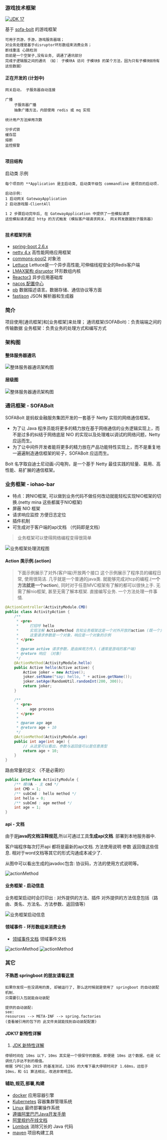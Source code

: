 ### 游戏技术框架
[![JDK 17](https://img.shields.io/badge/JDK-17-green.svg "JDK 17")]()

基于 [sofa-bolt](https://www.sofastack.tech/projects/sofa-bolt/overview/) 的游戏框架

```text
可用于页游，手游，游戏服务器端；
对业务处理是基于disruptor环形数组来消费业务；
断线重连 心跳检测 
目前是一个空架子,没有业务, 调通了通讯部分
完成子逻辑服之间的通讯 （如： 子模块A 访问 子模块B 的某个方法，因为只有子模块B持有这些数据）
```

#### 正在开发的 (计划中)

```text
网关启动， 子服务器自动连接

广播
    子服务器广播
    抽象广播方法，内部使用 redis 或 mq 实现
    
统计用户方法掉用次数

分步式锁
缓存层
熔断
监控报警


```

#### 项目结构
启动类 示例

```text
每个项目的 **Application 是主启动类, 启动类平级包 commandline 是项目的启动项.

启动示例:
1 启动网关 GatewayApplication
2 启动游戏服-ClientAll

1 2 步骤启动完毕后, 在 GatewayApplication 中提供了一些模拟请求
这些模拟请求通过 http 的方式触发 (模拟客户端请求网关， 网关转发数据到子服务器)
 
```

#### 技术框架列表

- [spring-boot 2.6.x](https://www.oschina.net/p/spring-boot)
- [netty 4.x](https://www.oschina.net/p/netty) 高性能网络应用框架
- [commons-pool2](https://www.oschina.net/p/commons-pool) 对象池
- [Lettuce](https://www.oschina.net/p/lettuce) Lettuce是一个异步高性能,可伸缩线程安全的Redis客户端
- [LMAX架构 disruptor](https://www.oschina.net/p/disruptor) 环形数组内核
- [Reactor3](https://www.oschina.net/p/reactor) 异步应用基础库
- [nacos 配置中心](https://www.oschina.net/p/nacos)
- [pb](https://www.oschina.net/p/protocol+buffers) 数据描述语言。数据存储、通信协议等方面
- [fastjson](https://www.oschina.net/p/fastjson) JSON 解析器和生成器



### 简介
项目使用[通讯框架]和[业务框架]来处理；
通讯框架(SOFABolt)：负责端端之间的传输数据
业务框架：负责业务的处理方式和编写方式


### 架构图

#### 整体服务器通讯
![整体服务器通讯架构图](doc/小游戏整体架构图.png)

#### 层级图
![整体服务器通讯架构图](doc/TCP层级图.png)


### 通讯框架 - SOFABolt
SOFABolt 是蚂蚁金融服务集团开发的一套基于 Netty 实现的网络通信框架。

- 为了让 Java 程序员能将更多的精力放在基于网络通信的业务逻辑实现上，而不是过多的纠结于网络底层 NIO 的实现以及处理难以调试的网络问题，Netty 应运而生。
- 为了让中间件开发者能将更多的精力放在产品功能特性实现上，而不是重复地一遍遍制造通信框架的轮子，SOFABolt 应运而生。

Bolt 名字取自迪士尼动画-闪电狗，是一个基于 Netty 最佳实践的轻量、易用、高性能、易扩展的通信框架。


### 业务框架 - iohao-bar
- 特点：跨NIO框架, 可以做到业务代码不做任何改动就能轻松实现NIO框架的切换.(netty mina 这些都属于NIO框架)
- 屏蔽 NIO 框架
- 请求响应监控 方便日志定位
- 插件机制
- 可生成对于客户端的api文档 （代码即是文档）

> 业务框架可以使得网络编程变得很简单

![业务框架处理流程图](doc/little-game/little-game.001.jpeg)



####  Action 类示例.(**action**)

> 下面示例展示了对外(客户端)开放两个接口
> 这个示例展示了程序员的编程日常, 使用很简洁.
> 几乎就是一个普通的java类. 就能够完成对tcp的编程.(**一个方法就是一个action**), 同时对于任意MVC框架有了解的都可以很快上手.
> 无需了解nio框架, 甚至无需了解本框架. 直接编写业务. 一个方法处理一件事情.

```java
@ActionController(ActivityModule.CMD)
public class ActivityAction {
    /**
     * <pre>
     *     打招呼 hello
     *     实现注解 ActionMethod 告知业务框架这是一个对外开放的action (既一个方法就是一个对外的处理)
     *     这里请求参数是一个对象，响应是一个对象的示例
     * </pre>
     *
     * @param active 请求参数，是由掉用方传入 (通常是游戏的客户端)
     * @return 响应 （对象）
     */
    @ActionMethod(ActivityModule.hello)
    public Active hello(Active active) {
        Active joker = new Active();
        joker.setName("say: hello, " + active.getName());
        joker.setAge(RandomUtil.randomInt(200, 300));
        return joker;
    }

    /**
     * <pre>
     *     age process
     * </pre>
     *
     * @param age age
     * @return age + 10
     */
    @ActionMethod(ActivityModule.age)
    public int age(int age) {
        // 从这里可以看出，参数与返回值可以是任意类型
        return age + 10;
    }
}
```

路由常量的定义 （不是必需的）

```java
public interface ActivityModule {
    /** 模块A - 主 cmd */
    int CMD = 1;
    /** subCmd : hello method */
    int hello = 0;
    /** subCmd : age method */
    int age = 1;
}
```

#### api - 文档

由于是**java的文档注释规范**,所以可通过工具**生成api文档**. 部署到本地服务器中.

客户端程序每次打开api 都将是最新的api文档. 方法使用说明 参数 返回值这些信息. 相对于word文档等其它的形式沟通成本减少了.

从图中可以看出生成的javadoc包含: 协议码，方法的使用方式说明等。

![actionMethod](doc/iohao/action_method.jpg)



#### 业务框架 - 启动信息
业务框架启动时会打印出 : 对外提供的方法、插件
对外提供的方法信息包括（路由、类名、方法名、方法参数、返回值等）

![业务框架启动信息](doc/iohao/start_info.jpg)

#### 领域事件 - 环形数组来消费业务

- [领域事件文档](https://gitee.com/iohao/com-iohao-widget/tree/master/iohao-domain) 领域事件文档

![actionMethod](doc/little-game/little-game.002.jpeg)
![actionMethod](doc/little-game/little-game.003.jpeg)


### 其它
#### 不熟悉 springboot 的朋友请看这里

```text
如果你发现一些没调用的类, 却被运行了, 那么这时候就是使用了 springboot 的自动装配机制.
只需要引入包就能自动装配

提供的自动装配:
see:
resources --> META-INF --> spring.factories
(查看被引用的包下的 此文件夹就能找到自动装配配置)

```
#### JDK17 新特性详解

1. [JDK 新特性详解](https://my.oschina.net/mdxlcj/blog/3107021)

```text
停顿时间在 10ms 以下，10ms 其实是一个很保守的数据，即便是 10ms 这个数据，也是 GC 调优几乎达不到的极值。
根据 SPECjbb 2015 的基准测试，128G 的大堆下最大停顿时间才 1.68ms，远低于 10ms，和 G1 算法相比，改进非常明显。
```

#### 辅助,规范,部署,构建

- [docker](https://www.oschina.net/p/docker) 应用容器引擎
- [Kubernetes](https://www.oschina.net/p/kubernetes) 容器集群管理系统
- [Linux](https://www.oschina.net/p/linux) 最终部署操作系统
- [遵循阿里巴巴Java开发手册](https://github.com/alibaba/p3c "遵循阿里巴巴Java开发手册")
- [阿里规约在线文档](https://kangroo.gitee.io/ajcg/#/ "规约在线文档")
- [Lombok](https://www.oschina.net/p/lombok) 消除冗长的 Java 代码
- [maven](https://www.oschina.net/p/maven) 项目构建工具